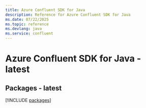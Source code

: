 ```yaml
---
title: Azure Confluent SDK for Java
description: Reference for Azure Confluent SDK for Java
ms.date: 07/22/2025
ms.topic: reference
ms.devlang: java
ms.service: confluent
---
```

# Azure Confluent SDK for Java - latest
## Packages - latest
[!INCLUDE [packages](confluent-index.md)]